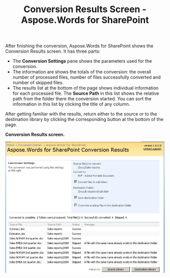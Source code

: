﻿---
title: Conversion Results Screen - Aspose.Words for SharePoint
articleTitle: Conversion Results Screen
linktitle: Conversion Results Screen
description: "How to interpret conversion results in the SharePoint UI using the Aspose.Words for SharePoint."
type: docs
weight: 30
url: /sharepoint/conversion-results-screen/
---

After finishing the conversion, Aspose.Words for SharePoint shows the Conversion Results screen. It has three parts:

- The **Conversion Settings** pane shows the parameters used for the conversion.
- The information are shows the totals of the conversion: the overall number of processed files, number of files successfully converted and number of skipped files.
- The results list at the bottom of the page shows individual information for each processed file. The **Source Path** in this list shows the relative path from the folder there the conversion started. You can sort the information in this list by clicking the title of any column.

After getting familiar with the results, return either to the source or to the destination library by clicking the corresponding button at the bottom of the page.

**Conversion Results screen.**

**![todo:image_alt_text](conversion-results-screen-1.png)**
